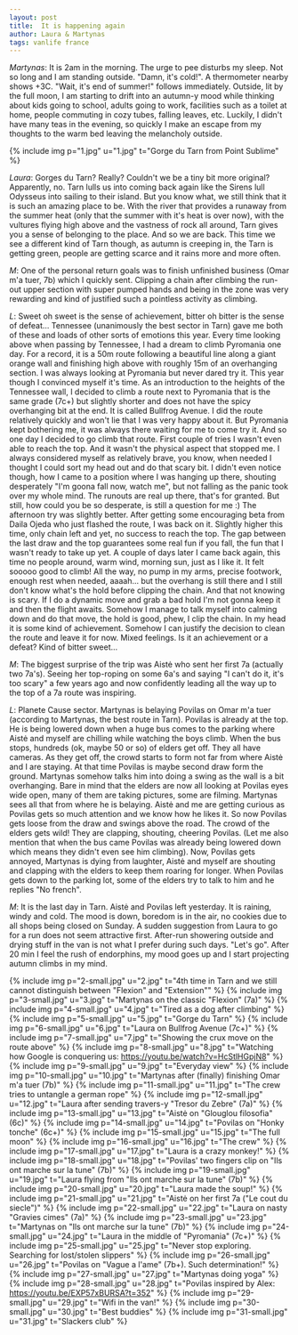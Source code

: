```yaml
---
layout: post
title:  It is happening again
author: Laura & Martynas
tags: vanlife france
---
```


_Martynas_: It is 2am in the morning. The urge to pee disturbs my sleep. Not so
long and I am standing outside. "Damn, it's cold!". A thermometer nearby shows +3C.
"Wait, it's end of summer!" follows immediately. Outside, lit by the full moon,
I am starting to drift into an autumn-y mood while thinking about kids
going to school, adults going to work, facilities such as a toilet at home, people commuting
in cozy tubes, falling leaves, etc. Luckily, I didn't have many teas in the evening,
so quickly I make an escape from my thoughts to the warm bed leaving the
melancholy outside.

{% include img p="1.jpg" u="1.jpg" t="Gorge du Tarn from Point Sublime" %}
<!--break-->

_Laura_: Gorges du Tarn? Really? Couldn't we be a tiny bit more original?
Apparently, no. Tarn lulls us into coming back again like the Sirens lull
Odysseus into sailing to their island. But you know what, we still think that
it is such an amazing place to be. With the river that provides a runaway from
the summer heat (only that the summer with it's heat is over now), with the
vultures flying high above and the vastness of rock all around, Tarn gives you
a sense of belonging to the place. And so we are back. This time we see a
different kind of Tarn though, as autumn is creeping in, the Tarn is getting
green, people are getting scarce and it rains more and more often.

_M_: One of the personal return goals was to finish unfinished business (Omar m'a tuer, 7b)
which I quickly sent. Clipping a chain after climbing the run-out upper section
with super pumped hands and being in the zone was very rewarding and kind of
justified such a pointless activity as climbing.

_L_: Sweet oh sweet is the sense of achievement, bitter oh bitter is the sense
of defeat... Tennessee (unanimously the best sector in Tarn) gave me both of
these and loads of other sorts of emotions this year. Every time looking above
when passing by Tennessee, I had a dream to climb Pyromania one day. For a record,
it is a 50m route following a beautiful line along a giant orange wall and finishing
high above with roughly 15m of an overhanging section. I was always looking at
Pyromania but never dared try it. This year though I convinced myself it's time.
As an introduction to the heights of the Tennessee wall, I decided to climb a route
next to Pyromania that is the same grade (7c+) but slightly shorter and does not
have the spicy overhanging bit at the end. It is called Bullfrog Avenue. I did
the route relatively quickly and won't lie that I was very happy about it. But
Pyromania kept bothering me, it was always there waiting for me to come try it.
And so one day I decided to go climb that route. First couple of tries I wasn't
even able to reach the top. And it wasn't the physical aspect that stopped me.
I always considered myself as relatively brave, you know, when needed I thought
I could sort my head out and do that scary bit. I didn't even notice though, how
I came to a position where I was hanging up there, shouting desperately "I'm goona
fall now, watch me", but not falling as the panic took over my whole mind. The
runouts are real up there, that's for granted. But still, how could you be so
desperate, is still a question for me :) The afternoon try was slightly better.
After getting some encouraging beta from Daila Ojeda who just flashed the route,
I was back on it. Slightly higher this time, only chain left and yet, no success
to reach the top. The gap between the last draw and the top guarantees some
real fun if you fall, the fun that I wasn't ready to take up yet. A couple of
days later I came back again, this time no people around, warm wind, morning sun,
just as I like it. It felt sooooo good to climb! All the way, no pump in my arms, precise
footwork, enough rest when needed, aaaah... but the overhang is still there and I
still don't know what's the hold before clipping the chain. And that not knowing
is scary. If I do a dynamic move and grab a bad hold I'm not gonna keep it and
then the flight awaits. Somehow I manage to talk myself into calming down and do
that move, the hold is good, phew, I clip the chain. In my head it is some kind of
achievement. Somehow I can justify the decision to clean the route and leave it
for now. Mixed feelings. Is it an achievement or a defeat? Kind of bitter sweet...

_M_: The biggest surprise of the trip was Aistė who sent her first 7a (actually
two 7a's). Seeing her top-roping on some 6a's and saying "I can't do it, it's
too scary" a few years ago and now confidently leading all the way up to the
top of a 7a route was inspiring.

_L_: Planete Cause sector. Martynas is belaying Povilas on Omar m'a tuer
(according to Martynas, the best route in Tarn). Povilas is already at the top. He is
being lowered down when a huge bus comes to the parking where Aistė and myself
are chilling while watching the boys climb. When the bus stops, hundreds (ok,
maybe 50 or so) of elders get off. They all have cameras. As they get off, the
crowd starts to form not far from where Aistė and I are staying. At that
time Povilas is maybe second draw form the ground. Martynas somehow talks him
into doing a swing as the wall is a bit overhanging. Bare in mind that the elders
are now all looking at Povilas eyes wide open, many of them are taking pictures,
some are filming. Martynas sees all that from where he is belaying. Aistė and me
are getting curious as Povilas gets so much attention and we know how he likes it.
So now Povilas gets loose from the draw and swings above the road. The crowd of
the elders gets wild! They are clapping, shouting, cheering Povilas. (Let me also
mention that when the bus came Povilas was already being lowered down which means
they didn't even see him climbing). Now, Povilas gets annoyed, Martynas is dying from
laughter, Aistė and myself are shouting and clapping with the elders to keep them
roaring for longer. When Povilas gets down to the parking lot, some of the elders
try to talk to him and he replies "No french".

_M_: It is the last day in Tarn. Aistė and Povilas left yesterday. It is raining,
windy and cold. The mood is down, boredom is in the air, no cookies due to all shops
being closed on Sunday. A sudden suggestion from Laura to go for a run does not
seem attractive first. After-run showering outside and drying stuff in the van
is not what I prefer during such days. "Let's go". After 20 min I feel the rush
of endorphins, my mood goes up and I start projecting autumn climbs in my mind.

{% include img p="2-small.jpg" u="2.jpg" t="4th time in Tarn and we still cannot distinguish between \"Flexion\" and \"Extension\"" %}
{% include img p="3-small.jpg" u="3.jpg" t="Martynas on the classic \"Flexion\" (7a)" %}
{% include img p="4-small.jpg" u="4.jpg" t="Tired as a dog after climbing" %}
{% include img p="5-small.jpg" u="5.jpg" t="Gorge du Tarn" %}
{% include img p="6-small.jpg" u="6.jpg" t="Laura on Bullfrog Avenue (7c+)" %}
{% include img p="7-small.jpg" u="7.jpg" t="Showing the crux move on the route above" %}
{% include img p="8-small.jpg" u="8.jpg" t="Watching how Google is conquering us: https://youtu.be/watch?v=HcStlHGpjN8" %}
{% include img p="9-small.jpg" u="9.jpg" t="Everyday view" %}
{% include img p="10-small.jpg" u="10.jpg" t="Martynas after (finally) finishing Omar m'a tuer (7b)" %}
{% include img p="11-small.jpg" u="11.jpg" t="The crew tries to untangle a german rope" %}
{% include img p="12-small.jpg" u="12.jpg" t="Laura after sending travers-y \"Tresor du Zebre\" (7a)" %}
{% include img p="13-small.jpg" u="13.jpg" t="Aistė on \"Glouglou filosofia\" (6c)" %}
{% include img p="14-small.jpg" u="14.jpg" t="Povilas on \"Honky tonche\" (6c+)" %}
{% include img p="15-small.jpg" u="15.jpg" t="The full moon" %}
{% include img p="16-small.jpg" u="16.jpg" t="The crew" %}
{% include img p="17-small.jpg" u="17.jpg" t="Laura is a crazy monkey!" %}
{% include img p="18-small.jpg" u="18.jpg" t="Povilas' two fingers clip on \"Ils ont marche sur la tune\" (7b)" %}
{% include img p="19-small.jpg" u="19.jpg" t="Laura flying from \"Ils ont marche sur la tune\" (7b)" %}
{% include img p="20-small.jpg" u="20.jpg" t="Laura made the soup!" %}
{% include img p="21-small.jpg" u="21.jpg" t="Aistė on her first 7a (\"Le cout du siecle\")" %}
{% include img p="22-small.jpg" u="22.jpg" t="Laura on nasty \"Gravies cimes\" (7a)" %}
{% include img p="23-small.jpg" u="23.jpg" t="Martynas on \"Ils ont marche sur la tune\" (7b)" %}
{% include img p="24-small.jpg" u="24.jpg" t="Laura in the middle of \"Pyromania\" (7c+)" %}
{% include img p="25-small.jpg" u="25.jpg" t="Never stop exploring. Searching for lost/stolen slippers" %}
{% include img p="26-small.jpg" u="26.jpg" t="Povilas on \"Vague a l'ame\" (7b+). Such determination!" %}
{% include img p="27-small.jpg" u="27.jpg" t="Martynas doing yoga" %}
{% include img p="28-small.jpg" u="28.jpg" t="Povilas inspired by Alex: https://youtu.be/EXP57xBURSA?t=352" %}
{% include img p="29-small.jpg" u="29.jpg" t="Wifi in the van!" %}
{% include img p="30-small.jpg" u="30.jpg" t="Best buddies" %}
{% include img p="31-small.jpg" u="31.jpg" t="Slackers club" %}
